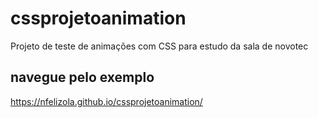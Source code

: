 # cssprojetoanimation
Projeto de teste de animações com CSS para estudo da sala de novotec


## navegue pelo exemplo
https://nfelizola.github.io/cssprojetoanimation/
